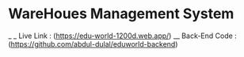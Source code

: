 # WareHoues Management System

_ _ Live Link : (https://edu-world-1200d.web.app/)
__ Back-End Code : (https://github.com/abdul-dulal/eduworld-backend)
